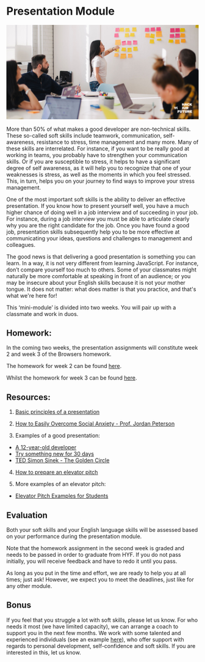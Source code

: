 # Presentation Module

![Presentation](assets/presentation.jpg)

More than 50% of what makes a good developer are non-technical skills. These so-called soft skills include teamwork, communication, self-awareness, resistance to stress, time management and many more. Many of these skills are interrelated. For instance, if you want to be really good at working in teams, you probably have to strengthen your communication skills. Or if you are susceptible to stress, it helps to have a significant degree of self awareness, as it will help you to recognize that one of your weaknesses is stress, as well as the moments in which you feel stressed. This, in turn, helps you on your journey to find ways to improve your stress management.

One of the most important soft skills is the ability to deliver an effective presentation. If you know how to present yourself well, you have a much higher chance of doing well in a job interview and of succeeding in your job. For instance, during a job interview you must be able to articulate clearly why you are the right candidate for the job. Once you have found a good job, presentation skills subsequently help you to be more effective at communicating your ideas, questions and challenges to management and colleagues.

The good news is that delivering a good presentation is something you can learn. In a way, it is not very different from learning JavaScript. For instance, don’t compare yourself too much to others. Some of your classmates might naturally be more comfortable at speaking in front of an audience; or you may be insecure about your English skills because it is not your mother tongue. It does not matter: what does matter is that you practice, and that's what we're here for!

This ‘mini-module’ is divided into two weeks. You will pair up with a classmate and work in duos. 

## Homework:
In the coming two weeks, the presentation assignments will constitute week 2 and week 3 of the Browsers homework.

The homework for week 2 can be found [here](https://github.com/HackYourFuture/presentation-module/blob/main/assignment1.md).

Whilst the homework for week 3 can be found [here](https://github.com/HackYourFuture/presentation-module/blob/main/assignment2.md).

## Resources:
1. [Basic principles of a presentation](https://www.youtube.com/watch?v=d4y1OO9rppA)

2. [How to Easily Overcome Social Anxiety - Prof. Jordan Peterson](https://www.youtube.com/watch?v=_NQGQImrpx4 )

3. Examples of a good presentation:
- [A 12-year-old developer](https://www.ted.com/talks/thomas_suarez_a_12_year_old_app_developer)
- [Try something new for 30 days](https://www.ted.com/talks/matt_cutts_try_something_new_for_30_days)
- [TED Simon Sinek - The Golden Circle](https://www.youtube.com/watch?v=Jeg3lIK8lro)

4. [How to prepare an elevator pitch](https://www.youtube.com/watch?v=Oy6S0iTZx54)

5. More examples of an elevator pitch:
- [Elevator Pitch Examples for Students](https://www.youtube.com/watch?v=aDt6cukCz7k) 

## Evaluation
Both your soft skills and your English language skills will be assessed based on your performance during the presentation module.

Note that the homework assignment in the second week is graded and needs to be passed in order to graduate from HYF. If you do not pass initially, you will receive feedback and have to redo it until you pass.

As long as you put in the time and effort, we are ready to help you at all times; just ask! However, we expect you to meet the deadlines, just like for any other module.

## Bonus

If you feel that you struggle a lot with soft skills, please let us know. For who needs it most (we have limited capacity), we can arrange a coach to support you in the next few months. We work with some talented and experienced individuals (see an example [here](https://www.thechangery.com/en/team/eric-van-der-list/)), who offer support with regards to personal development, self-confidence and soft skills. If you are interested in this, let us know.
